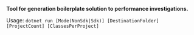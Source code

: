 **Tool for generation boilerplate solution to performance investigations.**

Usage: ```dotnet run [Mode(NonSdk|Sdk)] [DestinationFolder] [ProjectCount] [ClassesPerProject]```
